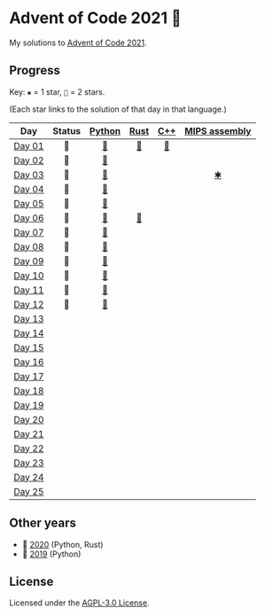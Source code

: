 # Advent of Code 2021 🎄

My solutions to [Advent of Code 2021](https://adventofcode.com/2021).

## Progress

Key: `✱` = 1 star, `🌟` = 2 stars.

(Each star links to the solution of that day in that language.)

| Day           | Status | [Python](python) | [Rust](rust) | [C++](cpp) | [MIPS assembly](asm) |
| ------------- |:------:|:----------------:|:------------:|:----------:|:--------------------:|
| [Day 01][d01] | 🌟 | [🌟][py01] | [🌟][rs01] | [🌟][cpp01] |  |
| [Day 02][d02] | 🌟 | [🌟][py02] |  |  |  |
| [Day 03][d03] | 🌟 | [🌟][py03] |  |  | [✱][asm03] |
| [Day 04][d04] | 🌟 | [🌟][py04] |  |  |  |
| [Day 05][d05] | 🌟 | [🌟][py05] |  |  |  |
| [Day 06][d06] | 🌟 | [🌟][py06] | [🌟][rs06] |  |  |
| [Day 07][d07] | 🌟 | [🌟][py07] |  |  |  |
| [Day 08][d08] | 🌟 | [🌟][py08] |  |  |  |
| [Day 09][d09] | 🌟 | [🌟][py09] |  |  |  |
| [Day 10][d10] | 🌟 | [🌟][py10] |  |  |  |
| [Day 11][d11] | 🌟 | [🌟][py11] |  |  |  |
| [Day 12][d12] | 🌟 | [🌟][py12] |  |  |  |
| [Day 13][d13] |  |  |  |  |  |
| [Day 14][d14] |  |  |  |  |  |
| [Day 15][d15] |  |  |  |  |  |
| [Day 16][d16] |  |  |  |  |  |
| [Day 17][d17] |  |  |  |  |  |
| [Day 18][d18] |  |  |  |  |  |
| [Day 19][d19] |  |  |  |  |  |
| [Day 20][d20] |  |  |  |  |  |
| [Day 21][d21] |  |  |  |  |  |
| [Day 22][d22] |  |  |  |  |  |
| [Day 23][d23] |  |  |  |  |  |
| [Day 24][d24] |  |  |  |  |  |
| [Day 25][d25] |  |  |  |  |  |

## Other years

- 🎄 [2020](https://github.com/jonatcln/advent-of-code-2020) (Python, Rust)
- 🎄 [2019](https://github.com/jonatcln/advent-of-code-2019) (Python)

## License

Licensed under the [AGPL-3.0 License](LICENSE).


[d01]: https://adventofcode.com/2021/day/1
[d02]: https://adventofcode.com/2021/day/2
[d03]: https://adventofcode.com/2021/day/3
[d04]: https://adventofcode.com/2021/day/4
[d05]: https://adventofcode.com/2021/day/5
[d06]: https://adventofcode.com/2021/day/6
[d07]: https://adventofcode.com/2021/day/7
[d08]: https://adventofcode.com/2021/day/8
[d09]: https://adventofcode.com/2021/day/9
[d10]: https://adventofcode.com/2021/day/10
[d11]: https://adventofcode.com/2021/day/11
[d12]: https://adventofcode.com/2021/day/12
[d13]: https://adventofcode.com/2021/day/13
[d14]: https://adventofcode.com/2021/day/14
[d15]: https://adventofcode.com/2021/day/15
[d16]: https://adventofcode.com/2021/day/16
[d17]: https://adventofcode.com/2021/day/17
[d18]: https://adventofcode.com/2021/day/18
[d19]: https://adventofcode.com/2021/day/19
[d20]: https://adventofcode.com/2021/day/20
[d21]: https://adventofcode.com/2021/day/21
[d22]: https://adventofcode.com/2021/day/22
[d23]: https://adventofcode.com/2021/day/23
[d24]: https://adventofcode.com/2021/day/24
[d25]: https://adventofcode.com/2021/day/25

[py01]: python/aoc2021/day01
[py02]: python/aoc2021/day02
[py03]: python/aoc2021/day03
[py04]: python/aoc2021/day04
[py05]: python/aoc2021/day05
[py06]: python/aoc2021/day06
[py07]: python/aoc2021/day07
[py08]: python/aoc2021/day08
[py09]: python/aoc2021/day09
[py10]: python/aoc2021/day10
[py11]: python/aoc2021/day11
[py12]: python/aoc2021/day12

[rs01]: rust/src/day01
[rs06]: rust/src/day06

[cpp01]: cpp/src/day01.cpp

[asm03]: asm/day03
